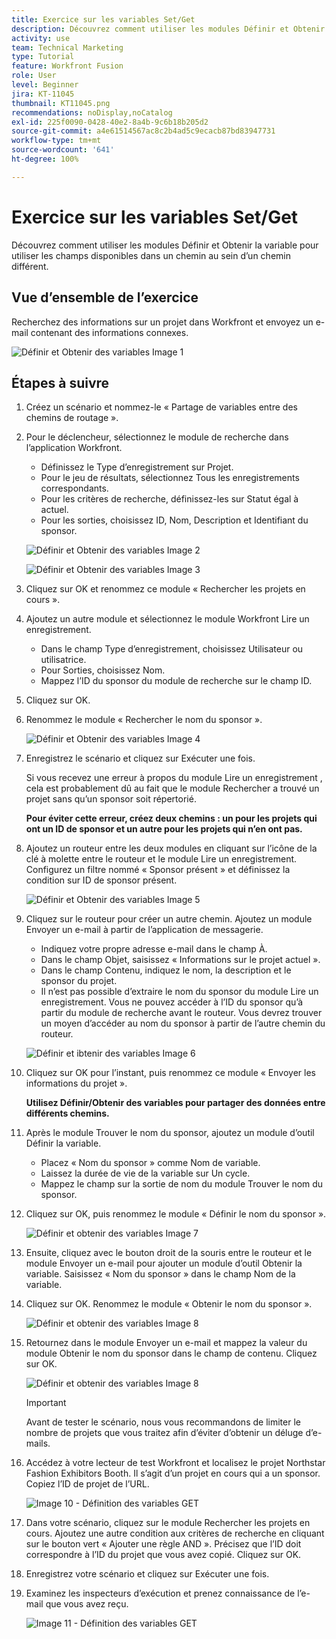 ```yaml
---
title: Exercice sur les variables Set/Get
description: Découvrez comment utiliser les modules Définir et Obtenir la variable pour utiliser les champs disponibles dans un chemin au sein d’un chemin différent.
activity: use
team: Technical Marketing
type: Tutorial
feature: Workfront Fusion
role: User
level: Beginner
jira: KT-11045
thumbnail: KT11045.png
recommendations: noDisplay,noCatalog
exl-id: 225f0090-0428-40e2-8a4b-9c6b18b205d2
source-git-commit: a4e61514567ac8c2b4ad5c9ecacb87bd83947731
workflow-type: tm+mt
source-wordcount: '641'
ht-degree: 100%

---
```


# Exercice sur les variables Set/Get

Découvrez comment utiliser les modules Définir et Obtenir la variable pour utiliser les champs disponibles dans un chemin au sein d’un chemin différent.

## Vue d’ensemble de l’exercice

Recherchez des informations sur un projet dans Workfront et envoyez un e-mail contenant des informations connexes.

![Définir et Obtenir des variables Image 1](../12-exercises/assets/set-get-variables-walkthrough-1.png)

## Étapes à suivre

1. Créez un scénario et nommez-le « Partage de variables entre des chemins de routage ».
1. Pour le déclencheur, sélectionnez le module de recherche dans l’application Workfront.

   + Définissez le Type d’enregistrement sur Projet.
   + Pour le jeu de résultats, sélectionnez Tous les enregistrements correspondants.
   + Pour les critères de recherche, définissez-les sur Statut égal à actuel.
   + Pour les sorties, choisissez ID, Nom, Description et Identifiant du sponsor.

   ![Définir et Obtenir des variables Image 2](../12-exercises/assets/set-get-variables-walkthrough-2.png)

   ![Définir et Obtenir des variables Image 3](../12-exercises/assets/set-get-variables-walkthrough-3.png)

1. Cliquez sur OK et renommez ce module « Rechercher les projets en cours ».
1. Ajoutez un autre module et sélectionnez le module Workfront Lire un enregistrement.

   + Dans le champ Type d’enregistrement, choisissez Utilisateur ou utilisatrice.
   + Pour Sorties, choisissez Nom.
   + Mappez l’ID du sponsor du module de recherche sur le champ ID.

1. Cliquez sur OK.
1. Renommez le module « Rechercher le nom du sponsor ».

   ![Définir et Obtenir des variables Image 4](../12-exercises/assets/set-get-variables-walkthrough-4.png)

1. Enregistrez le scénario et cliquez sur Exécuter une fois.

   Si vous recevez une erreur à propos du module Lire un enregistrement , cela est probablement dû au fait que le module Rechercher a trouvé un projet sans qu’un sponsor soit répertorié.

   **Pour éviter cette erreur, créez deux chemins : un pour les projets qui ont un ID de sponsor et un autre pour les projets qui n’en ont pas.**

1. Ajoutez un routeur entre les deux modules en cliquant sur l’icône de la clé à molette entre le routeur et le module Lire un enregistrement. Configurez un filtre nommé « Sponsor présent » et définissez la condition sur ID de sponsor présent.

   ![Définir et Obtenir des variables Image 5](../12-exercises/assets/set-get-variables-walkthrough-5.png)

1. Cliquez sur le routeur pour créer un autre chemin. Ajoutez un module Envoyer un e-mail à partir de l’application de messagerie.

   + Indiquez votre propre adresse e-mail dans le champ À.
   + Dans le champ Objet, saisissez « Informations sur le projet actuel ».
   + Dans le champ Contenu, indiquez le nom, la description et le sponsor du projet.
   + Il n’est pas possible d’extraire le nom du sponsor du module Lire un enregistrement. Vous ne pouvez accéder à l’ID du sponsor qu’à partir du module de recherche avant le routeur. Vous devrez trouver un moyen d’accéder au nom du sponsor à partir de l’autre chemin du routeur.

   ![Définir et ibtenir des variables Image 6](../12-exercises/assets/set-get-variables-walkthrough-6.png)

1. Cliquez sur OK pour l’instant, puis renommez ce module « Envoyer les informations du projet ».

   **Utilisez Définir/Obtenir des variables pour partager des données entre différents chemins.**

1. Après le module Trouver le nom du sponsor, ajoutez un module d’outil Définir la variable.

   + Placez « Nom du sponsor » comme Nom de variable.
   + Laissez la durée de vie de la variable sur Un cycle.
   + Mappez le champ sur la sortie de nom du module Trouver le nom du sponsor.

1. Cliquez sur OK, puis renommez le module « Définir le nom du sponsor ».

   ![Définir et obtenir des variables Image 7](../12-exercises/assets/set-get-variables-walkthrough-7.png)

1. Ensuite, cliquez avec le bouton droit de la souris entre le routeur et le module Envoyer un e-mail pour ajouter un module d’outil Obtenir la variable. Saisissez « Nom du sponsor » dans le champ Nom de la variable.
1. Cliquez sur OK. Renommez le module « Obtenir le nom du sponsor ».

   ![Définir et obtenir des variables Image 8](../12-exercises/assets/set-get-variables-walkthrough-8.png)

1. Retournez dans le module Envoyer un e-mail et mappez la valeur du module Obtenir le nom du sponsor dans le champ de contenu. Cliquez sur OK.

   ![Définir et obtenir des variables Image 8](../12-exercises/assets/set-get-variables-walkthrough-8.png)

   >[!IMPORTANT]
   >
   >Avant de tester le scénario, nous vous recommandons de limiter le nombre de projets que vous traitez afin d’éviter d’obtenir un déluge d’e-mails.

1. Accédez à votre lecteur de test Workfront et localisez le projet Northstar Fashion Exhibitors Booth. Il s’agit d’un projet en cours qui a un sponsor. Copiez l’ID de projet de l’URL.

   ![ Image 10 - Définition des variables GET](../12-exercises/assets/set-get-variables-walkthrough-10.png)

1. Dans votre scénario, cliquez sur le module Rechercher les projets en cours. Ajoutez une autre condition aux critères de recherche en cliquant sur le bouton vert « Ajouter une règle AND ». Précisez que l’ID doit correspondre à l’ID du projet que vous avez copié. Cliquez sur OK.
1. Enregistrez votre scénario et cliquez sur Exécuter une fois.
1. Examinez les inspecteurs d’exécution et prenez connaissance de l’e-mail que vous avez reçu.

   ![ Image 11 - Définition des variables GET](../12-exercises/assets/set-get-variables-walkthrough-11.png)
